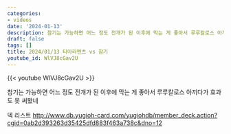 ```yaml
---
categories:
- videos
date: '2024-01-13'
description: 참기는 가능하면 어느 정도 전개가 된 이후에 막는 게 좋아서 루루칼로스 아끼다가 효과도 못 써봤네
draft: false
tags: []
title: 2024/01/13 티아라멘츠 vs 참기
youtube_id: WlVJ8cGav2U
---
```



{{< youtube WlVJ8cGav2U >}}

참기는 가능하면 어느 정도 전개가 된 이후에 막는 게 좋아서 루루칼로스 아끼다가 효과도 못 써봤네

덱 리스트
http://www.db.yugioh-card.com/yugiohdb/member_deck.action?cgid=0ab2d393263d35425dfd883f463a738c&dno=12